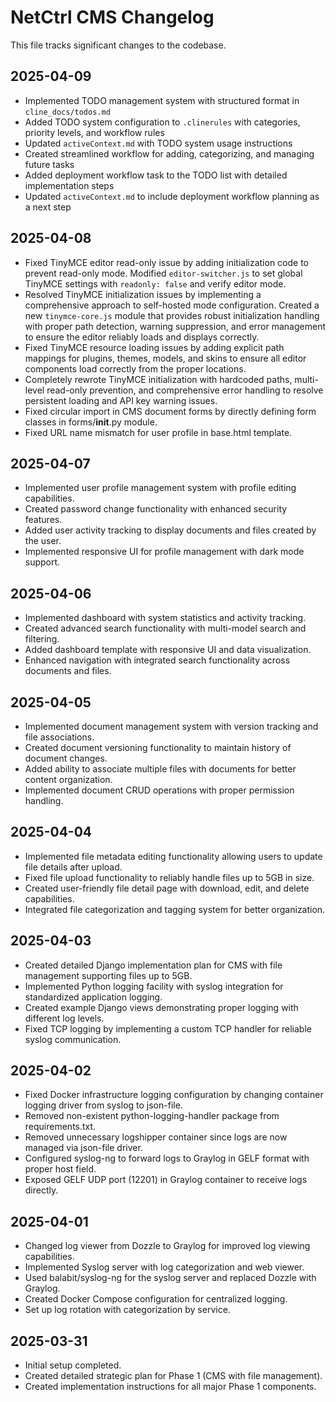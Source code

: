 # NetCtrl CMS Changelog

This file tracks significant changes to the codebase.

## 2025-04-09
- Implemented TODO management system with structured format in `cline_docs/todos.md`
- Added TODO system configuration to `.clinerules` with categories, priority levels, and workflow rules
- Updated `activeContext.md` with TODO system usage instructions
- Created streamlined workflow for adding, categorizing, and managing future tasks
- Added deployment workflow task to the TODO list with detailed implementation steps
- Updated `activeContext.md` to include deployment workflow planning as a next step

## 2025-04-08
- Fixed TinyMCE editor read-only issue by adding initialization code to prevent read-only mode. Modified `editor-switcher.js` to set global TinyMCE settings with `readonly: false` and verify editor mode.
- Resolved TinyMCE initialization issues by implementing a comprehensive approach to self-hosted mode configuration. Created a new `tinymce-core.js` module that provides robust initialization handling with proper path detection, warning suppression, and error management to ensure the editor reliably loads and displays correctly.
- Fixed TinyMCE resource loading issues by adding explicit path mappings for plugins, themes, models, and skins to ensure all editor components load correctly from the proper locations.
- Completely rewrote TinyMCE initialization with hardcoded paths, multi-level read-only prevention, and comprehensive error handling to resolve persistent loading and API key warning issues.
- Fixed circular import in CMS document forms by directly defining form classes in forms/__init__.py module.
- Fixed URL name mismatch for user profile in base.html template.

## 2025-04-07
- Implemented user profile management system with profile editing capabilities.
- Created password change functionality with enhanced security features.
- Added user activity tracking to display documents and files created by the user.
- Implemented responsive UI for profile management with dark mode support.

## 2025-04-06
- Implemented dashboard with system statistics and activity tracking.
- Created advanced search functionality with multi-model search and filtering.
- Added dashboard template with responsive UI and data visualization.
- Enhanced navigation with integrated search functionality across documents and files.

## 2025-04-05
- Implemented document management system with version tracking and file associations.
- Created document versioning functionality to maintain history of document changes.
- Added ability to associate multiple files with documents for better content organization.
- Implemented document CRUD operations with proper permission handling.

## 2025-04-04
- Implemented file metadata editing functionality allowing users to update file details after upload.
- Fixed file upload functionality to reliably handle files up to 5GB in size.
- Created user-friendly file detail page with download, edit, and delete capabilities.
- Integrated file categorization and tagging system for better organization.

## 2025-04-03
- Created detailed Django implementation plan for CMS with file management supporting files up to 5GB.
- Implemented Python logging facility with syslog integration for standardized application logging.
- Created example Django views demonstrating proper logging with different log levels.
- Fixed TCP logging by implementing a custom TCP handler for reliable syslog communication.

## 2025-04-02
- Fixed Docker infrastructure logging configuration by changing container logging driver from syslog to json-file.
- Removed non-existent python-logging-handler package from requirements.txt.
- Removed unnecessary logshipper container since logs are now managed via json-file driver.
- Configured syslog-ng to forward logs to Graylog in GELF format with proper host field.
- Exposed GELF UDP port (12201) in Graylog container to receive logs directly.

## 2025-04-01
- Changed log viewer from Dozzle to Graylog for improved log viewing capabilities.
- Implemented Syslog server with log categorization and web viewer.
- Used balabit/syslog-ng for the syslog server and replaced Dozzle with Graylog.
- Created Docker Compose configuration for centralized logging.
- Set up log rotation with categorization by service.

## 2025-03-31
- Initial setup completed.
- Created detailed strategic plan for Phase 1 (CMS with file management).
- Created implementation instructions for all major Phase 1 components.
